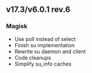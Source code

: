 ## v17.3/v6.0.1 rev.6

### Magisk
- Use poll instead of select
- Finish su implementation
- Rewrite su daemon and client
- Code cleanups
- Simplify su_info caches
